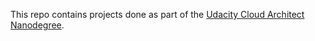 This repo contains projects done as part of the [Udacity Cloud Architect Nanodegree](https://www.udacity.com/course/aws-cloud-architect-nanodegree--nd063). 
